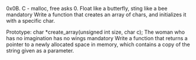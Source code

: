 0x0B. C - malloc, free
asks
0. Float like a butterfly, sting like a bee
mandatory
Write a function that creates an array of chars, and initializes it with a specific char.

Prototype: char *create_array(unsigned int size, char c);
The woman who has no imagination has no wings
mandatory
Write a function that returns a pointer to a newly allocated space in memory, which contains a copy of the string given as a parameter.
